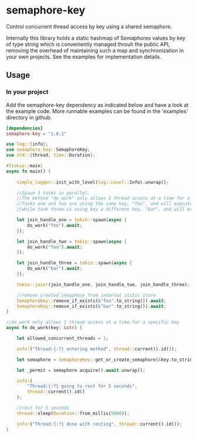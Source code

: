 # semaphore-key
Control concurrent thread access by key using a shared semaphore.

Internally this library holds a static hashmap of Semaphores values by key of type string which is conveniently managed throuh the public API, removing the overhead of maintaining such a map and synchronization in your own projects. See the examples for implementation details.

## Usage

### In your project

Add the semaphore-key dependency as indicated below and have a look at the example code.
More runnable examples can be found in the 'examples' directory in github.

```toml
[dependencies]
semaphore-key = "1.0.1"
```

```rust
use log::{info};
use semaphore_key::SemaphoreKey;
use std::{thread, time::Duration};

#[tokio::main]
async fn main() {
    
    simple_logger::init_with_level(log::Level::Info).unwrap();

    //Spawn 3 tasks in parallel.
    //The method "do_work" only allows 1 thread access at a time for a specific key.
    //Tasks one and two are using the same key, "foo", and will execute one after another,
    //while task three is using key a different key, "bar", and will execute simultaneously with task one.

    let join_handle_one = tokio::spawn(async {
        do_work("foo").await;
    });

    let join_handle_two = tokio::spawn(async {
        do_work("foo").await;
    });

    let join_handle_three = tokio::spawn(async {
        do_work("bar").await;
    });

    tokio::join!(join_handle_one, join_handle_two, join_handle_three);

    //remove created semaphore from internal static store
    SemaphoreKey::remove_if_exists(&"foo".to_string()).await;
    SemaphoreKey::remove_if_exists(&"bar".to_string()).await;
}

//do_work only allows 1 thread access at a time for a specific key
async fn do_work(key: &str) {

    let allowed_concurrent_threads = 1;

    info!("Thread:{:?} entering method", thread::current().id());

    let semaphore = SemaphoreKey::get_or_create_semaphore(&key.to_string(), allowed_concurrent_threads).await;

    let _permit = semaphore.acquire().await.unwrap();

    info!(
        "Thread:{:?} going to rest for 5 seconds",
        thread::current().id()
    );

    //rest for 5 seconds
    thread::sleep(Duration::from_millis(5000));

    info!("Thread:{:?} done with resting", thread::current().id());
}
```